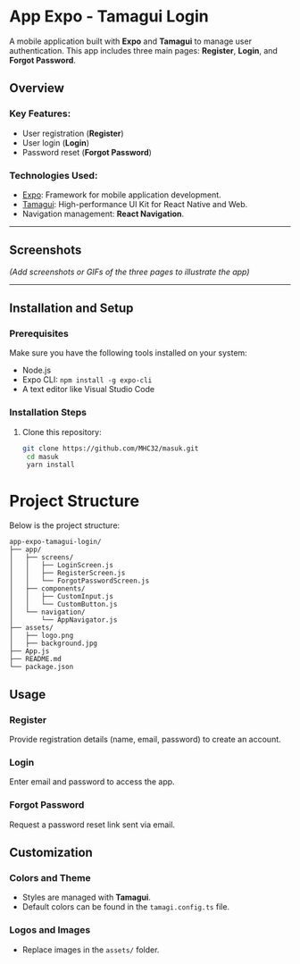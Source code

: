 # **App Expo - Tamagui Login**

A mobile application built with **Expo** and **Tamagui** to manage user authentication. This app includes three main pages: **Register**, **Login**, and **Forgot Password**.

## **Overview**

### Key Features:
- User registration (**Register**)
- User login (**Login**)
- Password reset (**Forgot Password**)

### Technologies Used:
- [Expo](https://expo.dev/): Framework for mobile application development.
- [Tamagui](https://tamagui.dev/): High-performance UI Kit for React Native and Web.
- Navigation management: **React Navigation**.

---

## **Screenshots**
*(Add screenshots or GIFs of the three pages to illustrate the app)*

---

## **Installation and Setup**

### **Prerequisites**
Make sure you have the following tools installed on your system:
- Node.js
- Expo CLI: `npm install -g expo-cli`
- A text editor like Visual Studio Code

### **Installation Steps**
1. Clone this repository:
   ```bash
   git clone https://github.com/MHC32/masuk.git
    cd masuk
    yarn install
    ```


# **Project Structure**

Below is the project structure:

```plaintext
app-expo-tamagui-login/
├── app/
│   ├── screens/
│   │   ├── LoginScreen.js
│   │   ├── RegisterScreen.js
│   │   └── ForgotPasswordScreen.js
│   ├── components/
│   │   ├── CustomInput.js
│   │   └── CustomButton.js
│   └── navigation/
│       └── AppNavigator.js
├── assets/
│   ├── logo.png
│   ├── background.jpg
├── App.js
├── README.md
└── package.json 

```
## **Usage**

### **Register**
Provide registration details (name, email, password) to create an account.

### **Login**
Enter email and password to access the app.

### **Forgot Password**
Request a password reset link sent via email.

## **Customization**

### **Colors and Theme**
- Styles are managed with **Tamagui**.
- Default colors can be found in the `tamagi.config.ts` file.

### **Logos and Images**
- Replace images in the `assets/` folder.

